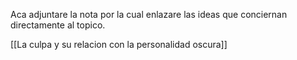 Aca adjuntare la nota por la cual enlazare las ideas que conciernan directamente al topico.

[[La culpa y su relacion con la personalidad oscura]]